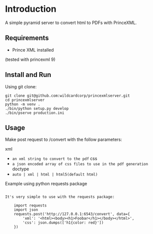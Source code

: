 Introduction
============

A simple pyramid server to convert html to PDFs with PrinceXML.


Requirements
------------

- Prince XML installed


(tested with princexml 9)

Install and Run
---------------

Using git clone:

    git clone git@github.com:wildcardcorp/princexmlserver.git
    cd princexmlserver
    python -m venv .
    ./bin/python setup.py develop
    ./bin/pserve production.ini

Usage
-----

Make post request to <server url>/convert with the follow 
parameters:

xml
 - `an xml string to convert to the pdf`
css
 - `a json encoded array of css files to use in the pdf generation`
doctype
 - `auto | xml | html | html5(default html)`


Example using python requests package
~~~~~~~~~~~~~~~~~~~~~~~~~~~~~~~~~~~~~

It's very simple to use with the requests package:

    import requests
    import json
    requests.post('http://127.0.0.1:6543/convert', data={
        'xml': '<html><body><h1>Foobar</h1></body></html>',
        'css': json.dumps(['h1{color: red}'])
    })
